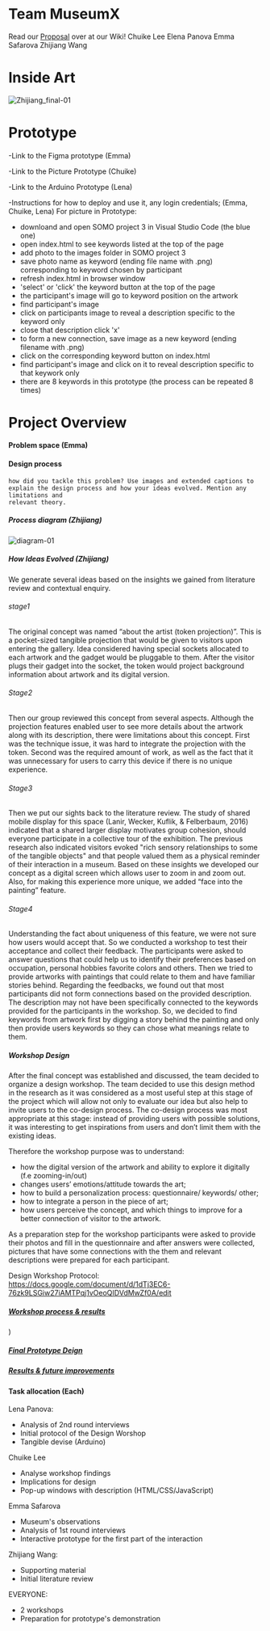 # Team MuseumX
Read our [Proposal](https://github.com/zhijiang95/MuseumX/wiki/Proposal) over at our Wiki!
Chuike Lee
Elena Panova
Emma Safarova
Zhijiang Wang

# Inside Art
![Zhijiang_final-01](https://user-images.githubusercontent.com/54301507/67284828-b3245100-f519-11e9-84e2-40e98d0f1258.png)
# Prototype 
####
  -Link to the Figma prototype (Emma)
  
  -Link to the Picture Prototype (Chuike)
  
  -Link to the Arduino Prototype (Lena)
  
  -Instructions for how to deploy and use it, any login credentials; (Emma, Chuike, Lena)
  For picture in Prototype:
  - downloand and open SOMO project 3 in Visual Studio Code (the blue one)
  - open index.html to see keywords listed at the top of the page
  - add photo to the images folder in SOMO project 3
  - save photo name as keyword (ending file name with .png) corresponding to keyword chosen by participant
  - refresh index.html in browser window
  - 'select' or 'click' the keyword button at the top of the page
  - the participant's image will go to keyword position on the artwork
  - find participant's image
  - click on participants image to reveal a description specific to the keyword only
  - close that description click 'x'
  - to form a new connection, save image as a new keyword (ending filename with .png)
  - click on the corresponding keyword button on index.html
  - find participant's image and click on it to reveal description specific to that keywork only
  - there are 8 keywords in this prototype (the process can be repeated 8 times)
  
# Project Overview
#### Problem space (Emma)
  
#### Design process
    how did you tackle this problem? Use images and extended captions to
    explain the design process and how your ideas evolved. Mention any limitations and
    relevant theory.
         
##### Process diagram (Zhijiang)
![diagram-01](https://user-images.githubusercontent.com/54301507/67487873-121cce00-f6b2-11e9-8a45-0e3cbe88fff5.png)
##### How Ideas Evolved (Zhijiang)
We generate several ideas based on the insights we gained from literature review and contextual enquiry.

###### stage1
The original concept was named “about the artist (token projection)”. This is a pocket-sized tangible projection that would be given to visitors upon entering the gallery. Idea considered having special sockets allocated to each artwork and the gadget would be pluggable to them. After the visitor plugs their gadget into the socket, the token would project background information about artwork and its digital version.

###### Stage2 
Then our group reviewed this concept from several aspects. Although the projection features enabled user to see more details about the artwork along with its description, there were limitations about this concept. First was the technique issue, it was hard to integrate the projection with the token. Second was the required amount of work, as well as the fact that it was unnecessary for users to carry this device if there is no unique experience.

###### Stage3 
Then we put our sights back to the literature review. The study of shared mobile display for this space (Lanir, Wecker, Kuflik, & Felberbaum, 2016) indicated that a shared larger display motivates group cohesion, should everyone participate in a collective tour of the exhibition. The previous research also indicated visitors evoked "rich sensory relationships to some of the tangible objects" and that people valued them as a physical reminder of their interaction in a museum. Based on these insights we developed our concept as a digital screen which allows user to zoom in and zoom out. Also, for making this experience more unique, we added “face into the painting” feature.

###### Stage4 
Understanding the fact about uniqueness of this feature, we were not sure how users would accept that. So we conducted a workshop to test their acceptance and collect their feedback. The participants were asked to answer questions that could help us to identify their preferences based on occupation, personal hobbies favorite colors and others. Then we tried to provide artworks with paintings that could relate to them and have familiar stories behind. Regarding the feedbacks, we found out that most participants did not form connections based on the provided description. The description may not have been specifically connected to the keywords provided for the participants in the workshop. So, we decided to find keywords from artwork first by digging a story behind the painting and only then provide users keywords so they can chose what meanings relate to them.

##### Workshop Design
After the final concept was established and discussed, the team decided to organize a design workshop. The team decided to use this design method in the research as it was considered as a most useful step at this stage of the project which will allow not only to evaluate our idea but also help to invite users to the co-design process. The co-design process was most appropriate at this stage: instead of providing users with possible solutions, it was interesting to get inspirations from users and don’t limit them with the existing ideas. 

Therefore the workshop purpose was to understand:
- how the digital version of the artwork and ability to explore it digitally (f.e zooming-in/out) 
- changes users’ emotions/attitude towards the art;
- how to build a personalization process: questionnaire/ keywords/ other;
- how to integrate a person in the piece of art;
- how users perceive the concept, and which things to improve for a better connection of visitor to the artwork.

As a preparation step for the workshop participants were asked to provide their photos and fill in the questionnaire and after answers were collected, pictures that have some connections with the them and relevant descriptions were prepared for each participant.

Design Workshop Protocol: https://docs.google.com/document/d/1dTj3EC6-76zk9LSGiw27iAMTPqj1vOeoQIDVdMwZf0A/edit


##### [Workshop process & results](https://github.com/zhijiang95/MuseumX/wiki/Workshop-process-&-results)
)
##### [Final Prototype Deign](https://github.com/zhijiang95/MuseumX/wiki/Final-Prototype-Deign)


##### [Results & future improvements](https://github.com/zhijiang95/MuseumX/wiki/Future-improvements)
    
#### Task allocation (Each)
Lena Panova: 
  - Analysis of 2nd round interviews
  - Initial protocol of the Design Worshop
  - Tangible devise (Arduino)
  
  Chuike Lee
  - Analyse workshop findings
  - Implications for design
  - Pop-up windows with description (HTML/CSS/JavaScript)

Emma Safarova 
   - Museum's observations
   - Analysis of 1st round interviews 
   - Interactive prototype for the first part of the interaction 


 Zhijiang Wang:
   - Supporting material
   - Initial literature review
 
 EVERYONE:
   - 2 workshops 
   - Preparation for prototype's demonstration
